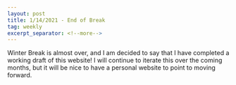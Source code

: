 ```yaml
---
layout: post
title: 1/14/2021 - End of Break
tag: weekly
excerpt_separator: <!--more-->
---
```


Winter Break is almost over, and I am decided to say that I have completed a working draft of this website! I will continue to iterate this over the coming months, but it will be nice to have a personal website to point to moving forward. 

<!--more-->